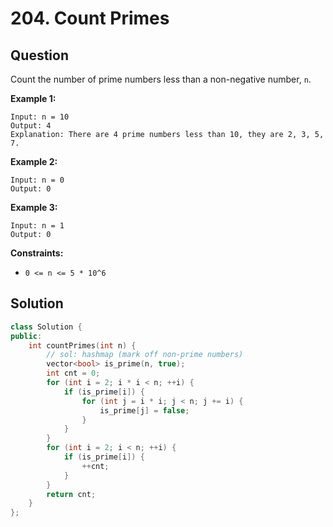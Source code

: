 # 204. Count Primes

## Question

Count the number of prime numbers less than a non-negative number, `n`.

**Example 1:**

```text
Input: n = 10
Output: 4
Explanation: There are 4 prime numbers less than 10, they are 2, 3, 5, 7.
```

**Example 2:**

```text
Input: n = 0
Output: 0
```

**Example 3:**

```text
Input: n = 1
Output: 0
```

**Constraints:**

* `0 <= n <= 5 * 10^6`

## Solution

```cpp
class Solution {
public:
    int countPrimes(int n) {
        // sol: hashmap (mark off non-prime numbers)
        vector<bool> is_prime(n, true);
        int cnt = 0;
        for (int i = 2; i * i < n; ++i) {
            if (is_prime[i]) {
                for (int j = i * i; j < n; j += i) {
                    is_prime[j] = false;
                }
            }
        }
        for (int i = 2; i < n; ++i) {
            if (is_prime[i]) {
                ++cnt;
            }
        }
        return cnt;
    }
};
```

